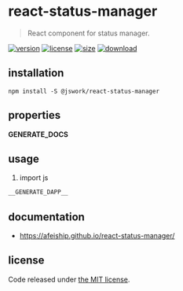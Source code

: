 # react-status-manager
> React component for status manager.

[![version][version-image]][version-url]
[![license][license-image]][license-url]
[![size][size-image]][size-url]
[![download][download-image]][download-url]

## installation
```shell
npm install -S @jswork/react-status-manager
```

## properties
__GENERATE_DOCS__

## usage
1. import js
  ```js
__GENERATE_DAPP__
  ```

## documentation
- https://afeiship.github.io/react-status-manager/


## license
Code released under [the MIT license](https://github.com/afeiship/react-status-manager/blob/master/LICENSE.txt).

[version-image]: https://img.shields.io/npm/v/@jswork/react-status-manager
[version-url]: https://npmjs.org/package/@jswork/react-status-manager

[license-image]: https://img.shields.io/npm/l/@jswork/react-status-manager
[license-url]: https://github.com/afeiship/react-status-manager/blob/master/LICENSE.txt

[size-image]: https://img.shields.io/bundlephobia/minzip/@jswork/react-status-manager
[size-url]: https://github.com/afeiship/react-status-manager/blob/master/dist/react-status-manager.min.js

[download-image]: https://img.shields.io/npm/dm/@jswork/react-status-manager
[download-url]: https://www.npmjs.com/package/@jswork/react-status-manager
